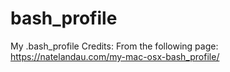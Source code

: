 # bash_profile
My .bash_profile
Credits:  From the following page: https://natelandau.com/my-mac-osx-bash_profile/
